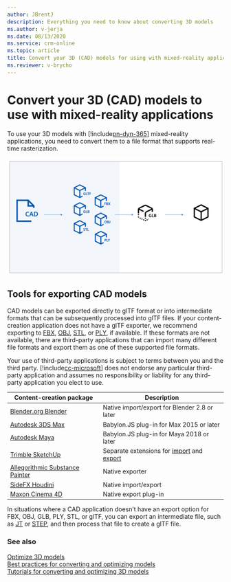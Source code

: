 ```yaml
---
author: JBrentJ
description: Everything you need to know about converting 3D models
ms.author: v-jerja
ms.date: 08/13/2020
ms.service: crm-online
ms.topic: article
title: Convert your 3D (CAD) models for using with mixed-reality applications
ms.reviewer: v-brycho
---
```


# Convert your 3D (CAD) models to use with mixed-reality applications

To use your 3D models with [!include[pn-dyn-365](../includes/pn-dyn-365.md)] mixed-reality applications, you need to convert them to a file format that supports real-time rasterization. 

![Convert flow highlighted](media/convert-flow.PNG "Convert flow highlighted") 

## Tools for exporting CAD models

CAD models can be exported directly to glTF format or into intermediate formats that can be subsequently processed into glTF files. If your content-creation application does not have a glTF exporter, we recommend exporting to [FBX](https://aka.ms/FBXfileformat), [OBJ](https://en.wikipedia.org/wiki/Wavefront_.obj_file), [STL](https://en.wikipedia.org/wiki/STL_(file_format)), or [PLY](https://en.wikipedia.org/wiki/PLY_(file_format)), if available. If these formats are not available, there are third-party applications that can import many different file formats and export them as one of these supported file formats. 

Your use of third-party applications is subject to terms between you and the third party. [!include[cc-microsoft](../includes/cc-microsoft.md)] does not endorse any particular third-party application and assumes no responsibility or liability for any third-party application you elect to use.

|Content-creation package|Description|
|-----------------------------------------------|---------------------------------------------------------------|
[Blender.org Blender](https://aka.ms/Blender_2.8)|Native import/export for Blender 2.8 or later|
[Autodesk 3DS Max](https://aka.ms/BabylonJS_Max2Babylon_Installation)|Babylon.JS plug-in for Max 2015 or later|
[Autodesk Maya](https://aka.ms/BabylonJS_Maya2Babylon_Installation)|Babylon.JS plug-in for Maya 2018 or later|
[Trimble SketchUp](https://aka.ms/SketchUp_glTF_Export)|Separate extensions for [import](https://aka.ms/Sketchupimport) and [export](https://aka.ms/sketchupexport)|
|[Allegorithmic Substance Painter](https://aka.ms/SubstancePainter_glTF_Exporter)|Native exporter|
|[SideFX Houdini](https://aka.ms/Houdini_glTF_Exporter)|Native import/export|
|[Maxon Cinema 4D](https://www.maxon.net/products/cinema-4d/overview/)|Native export plug-in|

In situations where a CAD application doesn’t have an export option for FBX, OBJ, GLB, PLY, STL, or glTF, you can export an intermediate file, such as [JT](https://aka.ms/Jtfileformat) or [STEP](https://aka.ms/STEPfileformat), and then process that file to create a glTF file. 

### See also
[Optimize 3D models](optimize-models.md)<br>
[Best practices for converting and optimizing models](best-practices.md)<br>
[Tutorials for converting and optimizing 3D models](tutorials-overview.md)<br>

